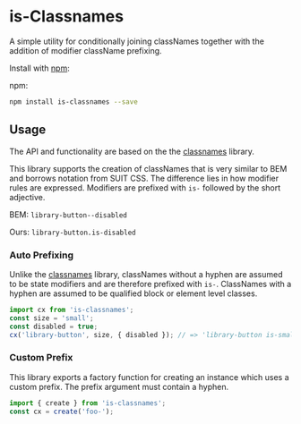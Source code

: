 # is-Classnames

A simple utility for conditionally joining classNames together with the addition of modifier className prefixing.

Install with [npm](https://www.npmjs.com/):

npm:
```sh
npm install is-classnames --save
```

## Usage

The API and functionality are based on the the [classnames](https://github.com/JedWatson/classnames) library.

This library supports the creation of classNames that is very similar to BEM and borrows notation from SUIT CSS. The difference lies in how modifier rules are expressed. Modifiers are prefixed with `is-` followed by the short adjective.

BEM: `library-button--disabled`

Ours: `library-button.is-disabled`

### Auto Prefixing

Unlike the [classnames](https://github.com/JedWatson/classnames) library, classNames without a hyphen are assumed to be state modifiers and are therefore prefixed with `is-`. ClassNames with a hyphen are assumed to be qualified block or element level classes.

```js
import cx from 'is-classnames';
const size = 'small';
const disabled = true;
cx('library-button', size, { disabled }); // => 'library-button is-small is-disabled'
```

### Custom Prefix

This library exports a factory function for creating an instance which uses a custom prefix. The prefix argument must contain a hyphen.

```js
import { create } from 'is-classnames';
const cx = create('foo-');
```
